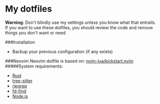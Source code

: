 # My dotfiles
**Warning**: Don't blindly use my settings unless you know what that entrails.
If you want to use these dotfiles, you should review the code and remove things
you don't want or need

###Installation
* Backup your previous configuration (if any exists)

###Neovim
Neovim dotfile is based on: [nvim-lua/kickstart.nvim](https://github.com/nvim-lua/kickstart.nvim)
#####System requirements:
* [Rust](https://www.rust-lang.org/tools/install)
* [tree-sitter](https://github.com/tree-sitter/tree-sitter/blob/master/cli/README.md)
* [ripgrep](https://github.com/BurntSushi/ripgrep)
* [fd-find](https://github.com/sharkdp/fd)
* [Node.js](https://github.com/nodesource/distributions)
